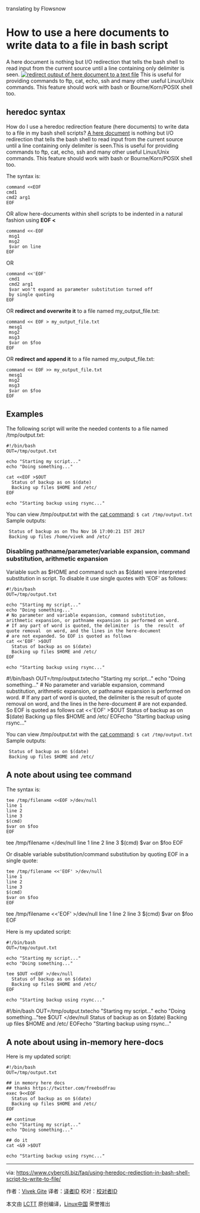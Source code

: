 translating by Flowsnow

How to use a here documents to write data to a file in bash script
======

A here document is nothing but I/O redirection that tells the bash shell to read input from the current source until a line containing only delimiter is seen.
[![redirect output of here document to a text file][1]][1]
This is useful for providing commands to ftp, cat, echo, ssh and many other useful Linux/Unix commands. This feature should work with bash or Bourne/Korn/POSIX shell too.

## heredoc syntax

How do I use a heredoc redirection feature (here documents) to write data to a file in my bash shell scripts? [A here document][2] is nothing but I/O redirection that tells the bash shell to read input from the current source until a line containing only delimiter is seen.This is useful for providing commands to ftp, cat, echo, ssh and many other useful Linux/Unix commands. This feature should work with bash or Bourne/Korn/POSIX shell too.

The syntax is:
```
command <<EOF
cmd1
cmd2 arg1
EOF
```

OR allow here-documents within shell scripts to be indented in a natural fashion using **EOF <**
```
command <<-EOF
 msg1
 msg2
 $var on line
EOF
```

OR
```
command <<'EOF'
 cmd1
 cmd2 arg1
 $var won't expand as parameter substitution turned off
 by single quoting
EOF
```

OR **redirect and overwrite it** to a file named my_output_file.txt:
```
command << EOF > my_output_file.txt
 mesg1
 msg2
 msg3
 $var on $foo
EOF
```

OR **redirect and append it** to a file named my_output_file.txt:
```
command << EOF >> my_output_file.txt
 mesg1
 msg2
 msg3
 $var on $foo
EOF
```

## Examples

The following script will write the needed contents to a file named /tmp/output.txt:
```
#!/bin/bash
OUT=/tmp/output.txt
 
echo "Starting my script..."
echo "Doing something..."
 
cat <<EOF >$OUT
  Status of backup as on $(date)
  Backing up files $HOME and /etc/
EOF
 
echo "Starting backup using rsync..."
```


You can view /tmp/output.txt with the [cat command][3]:
`$ cat /tmp/output.txt`
Sample outputs:
```
 Status of backup as on Thu Nov 16 17:00:21 IST 2017
 Backing up files /home/vivek and /etc/

```

### Disabling pathname/parameter/variable expansion, command substitution, arithmetic expansion

Variable such as $HOME and command such as $(date) were interpreted substitution in script. To disable it use single quotes with 'EOF' as follows:
```
#!/bin/bash
OUT=/tmp/output.txt
 
echo "Starting my script..."
echo "Doing something..."
# No parameter and variable expansion, command substitution, arithmetic expansion, or pathname expansion is performed on word.  
# If any part of word is quoted, the delimiter  is  the  result  of  quote removal  on word, and the lines in the here-document 
# are not expanded. So EOF is quoted as follows
cat <<'EOF' >$OUT
  Status of backup as on $(date)
  Backing up files $HOME and /etc/
EOF
 
echo "Starting backup using rsync..."
```

#!/bin/bash OUT=/tmp/output.txtecho "Starting my script..." echo "Doing something..." # No parameter and variable expansion, command substitution, arithmetic expansion, or pathname expansion is performed on word. # If any part of word is quoted, the delimiter is the result of quote removal on word, and the lines in the here-document # are not expanded. So EOF is quoted as follows cat <<'EOF' >$OUT Status of backup as on $(date) Backing up files $HOME and /etc/ EOFecho "Starting backup using rsync..."

You can view /tmp/output.txt with the [cat command][3]:
`$ cat /tmp/output.txt`
Sample outputs:
```
 Status of backup as on $(date)
 Backing up files $HOME and /etc/

```

## A note about using tee command

The syntax is:
```
tee /tmp/filename <<EOF >/dev/null
line 1
line 2
line 3
$(cmd)
$var on $foo
EOF
```

tee /tmp/filename <<EOF >/dev/null line 1 line 2 line 3 $(cmd) $var on $foo EOF

Or disable variable substitution/command substitution by quoting EOF in a single quote:
```
tee /tmp/filename <<'EOF' >/dev/null
line 1
line 2
line 3
$(cmd)
$var on $foo
EOF
```

tee /tmp/filename <<'EOF' >/dev/null line 1 line 2 line 3 $(cmd) $var on $foo EOF

Here is my updated script:
```
#!/bin/bash
OUT=/tmp/output.txt
 
echo "Starting my script..."
echo "Doing something..."
 
tee $OUT <<EOF >/dev/null
  Status of backup as on $(date)
  Backing up files $HOME and /etc/
EOF
 
echo "Starting backup using rsync..."
```

#!/bin/bash OUT=/tmp/output.txtecho "Starting my script..." echo "Doing something..."tee $OUT <<EOF >/dev/null Status of backup as on $(date) Backing up files $HOME and /etc/ EOFecho "Starting backup using rsync..."

## A note about using in-memory here-docs

Here is my updated script:
```
#!/bin/bash
OUT=/tmp/output.txt
 
## in memory here docs 
## thanks https://twitter.com/freebsdfrau
exec 9<<EOF
  Status of backup as on $(date)
  Backing up files $HOME and /etc/
EOF
 
## continue
echo "Starting my script..."
echo "Doing something..."
 
## do it
cat <&9 >$OUT
 
echo "Starting backup using rsync..."
```



--------------------------------------------------------------------------------

via: https://www.cyberciti.biz/faq/using-heredoc-rediection-in-bash-shell-script-to-write-to-file/

作者：[Vivek Gite][a]
译者：[译者ID](https://github.com/译者ID)
校对：[校对者ID](https://github.com/校对者ID)

本文由 [LCTT](https://github.com/LCTT/TranslateProject) 原创编译，[Linux中国](https://linux.cn/) 荣誉推出

[a]:https://www.cyberciti.biz
[1]:https://www.cyberciti.biz/media/new/faq/2017/11/redirect-output-of-here-document-to-a-text-file.jpg
[2]:https://bash.cyberciti.biz/guide/Here_documents
[3]:https//www.cyberciti.biz/faq/linux-unix-appleosx-bsd-cat-command-examples/ (See Linux/Unix cat command examples for more info)
